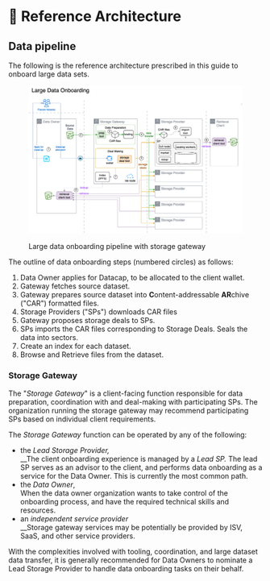 # 📐 Reference Architecture

## Data pipeline

The following is the reference architecture prescribed in this guide to onboard large data sets.&#x20;



<figure><img src="../.gitbook/assets/large-data-onboarding-reference-architecture.drawio.png" alt=""><figcaption><p>Large data onboarding pipeline with storage gateway</p></figcaption></figure>

The outline of data onboarding steps (numbered circles) as follows:

1. Data Owner applies for Datacap, to be allocated to the client wallet.
2. Gateway fetches source dataset.
3. Gateway prepares source dataset into **C**ontent-addressable **AR**chive ("CAR") formatted files.
4. Storage Providers ("SPs") downloads CAR files
5. Gateway proposes storage deals to SPs.
6. SPs imports the CAR files corresponding to Storage Deals. Seals the data into sectors.
7. Create an index for each dataset.
8. Browse and Retrieve files from the dataset.&#x20;

### Storage Gateway

The "_Storage Gateway_" is a client-facing function responsible for data preparation, coordination with and deal-making with participating SPs. The organization running the storage gateway may recommend participating SPs based on individual client requirements.

The _Storage Gateway_ function can be operated by any of the following:

* the _Lead Storage Provider,_\
  __The client onboarding experience is managed by a _Lead SP._ The lead SP serves as an advisor to the client, and performs data onboarding as a service for the Data Owner. This is currently the most common path.
* the _Data Owner_,\
  When the data owner organization wants to take control of the onboarding process, and have the required technical skills and resources.
* an _independent_ _service provider_\
  __Storage gateway services may be potentially be provided by ISV, SaaS, and other service providers.&#x20;

With the complexities involved with tooling, coordination, and large dataset data transfer, it is generally recommended for Data Owners to nominate a Lead Storage Provider to handle data onboarding tasks on their behalf.

###
